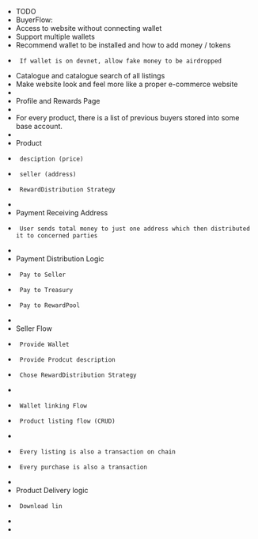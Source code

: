 
 *  TODO
 *    BuyerFlow:
 *    Access to website without connecting wallet
 *    Support multiple wallets
 *    Recommend wallet to be installed and how to add money / tokens
 *      If wallet is on devnet, allow fake money to be airdropped
 *    Catalogue and catalogue search of all listings
 *    Make website look and feel more like a proper e-commerce website
 * 
 *    Profile and Rewards Page
 * 
 *    For every product, there is a list of previous buyers stored into some base account.
 * 
 *    Product
 *      desciption (price)
 *      seller (address)
 *      RewardDistribution Strategy
 *      
 *    Payment Receiving Address
 *      User sends total money to just one address which then distributed it to concerned parties
 * 
 *    Payment Distribution Logic
 *      Pay to Seller
 *      Pay to Treasury
 *      Pay to RewardPool
 * 
 *    Seller Flow
 *      Provide Wallet
 *      Provide Prodcut description
 *      Chose RewardDistribution Strategy
 * 
 *      Wallet linking Flow
 *      Product listing flow (CRUD)
 * 
 *      Every listing is also a transaction on chain
 *      Every purchase is also a transaction
 * 
 *    Product Delivery logic
 *      Download lin
 * 
 *      
 